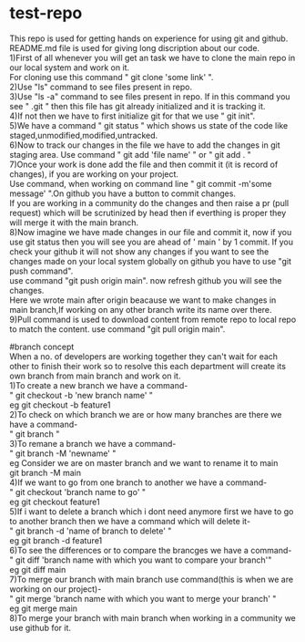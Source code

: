 # test-repo
This repo is used for getting hands on experience for using git and github.
<br>
README.md file is used for giving long discription about our code.<br>
1)First of all whenever you will get an task we have to clone the main repo in our local system and work on it.<br>
For cloning use this command " git clone 'some link' ".<br>
2)Use "ls" command to see files present in repo.<br>
3)Use "ls -a" command to see files present in repo. If in this command you see " .git " then this file has git already initialized and it is tracking it.<br>
4)If not then we have to first initialize git for that we use " git init".<br>
5)We have a command " git status " which shows us state of the code like staged,unmodified,modified,untracked.<br>
6)Now to track our changes in the file we have to add the changes in git staging area. Use command " git add 'file name' " or " git add . "<br>
7)Once your work is done add the file and then commit it (it is record of changes), if you are working on your project.<br>
Use command, when working on command line " git commit -m'some message' ".On github you have a button to commit changes. <br>
If you are working in a community do the changes and then raise a pr (pull request) which will be scrutinized by head then if everthing is proper they will merge it with the main branch.<br>
8)Now imagine we have made changes in our file and commit it, now if you use git status then you will see you are ahead of ' main ' by 1 commit. If you check your github it will not show any changes if you want to see the changes made on your local system globally on github you have to use "git push command".<br>
use command "git push origin main". now refresh github you will see the changes.<br>
Here we wrote main after origin beacause we want to make changes in main branch,If working on any other branch write its name over there.<br>
9)Pull command is used to download content from remote repo to local repo to match the content.
use command "git pull origin main".<br>

#branch concept<br>
When a no. of developers are working together they can't wait for each other to finish their work so to resolve this each department will create its own branch from main branch and work on it.<br>
1)To create a new branch we have a command-<br>
" git checkout -b 'new branch name' " <br>
eg git checkout -b feature1<br>
2)To check on which branch we are or how many branches are there we have a command-<br>
" git branch "<br>
3)To remane a branch we have a command-<br>
" git branch -M 'newname' "<br>
eg Consider we are on master branch and we want to rename it to main<br>
   git branch -M main<br>
4)If we want to go from one branch to another we have a command-<br>
" git checkout 'branch name to go' "<br>
eg git checkout feature1<br>
5)If i want to delete a branch which i dont need anymore first we have to go to another branch then we have a command which will delete it-<br>
" git branch -d 'name of branch to delete' "<br>
eg git branch -d feature1<br>
6)To see the differences or to compare the brancges we have a command-<br>
" git diff 'branch name with which you want to compare your branch'"<br>
eg git diff main<br>
7)To merge our branch with main branch use command(this is when we are working on our project)-<br>
" git merge 'branch name with which you want to merge your branch' " <br>
eg git merge main<br>
8)To merge your branch with main branch when working in a community we use github for it.<br>
